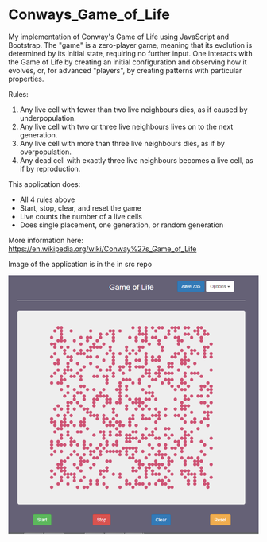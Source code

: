 # Conways_Game_of_Life
My implementation of Conway's Game of Life using JavaScript and Bootstrap.
The "game" is a zero-player game, meaning that its evolution is determined by its initial state, requiring no further input. One interacts with the Game of Life by creating an initial configuration and observing how it evolves, or, for advanced "players", by creating patterns with particular properties.

Rules:
1. Any live cell with fewer than two live neighbours dies, as if caused by underpopulation.
2. Any live cell with two or three live neighbours lives on to the next generation.
3. Any live cell with more than three live neighbours dies, as if by overpopulation.
4. Any dead cell with exactly three live neighbours becomes a live cell, as if by reproduction.

This application does:
- All 4 rules above
- Start, stop, clear, and reset the game
- Live counts the number of a live cells
- Does single placement, one generation, or random generation

More information here: https://en.wikipedia.org/wiki/Conway%27s_Game_of_Life

Image of the application is in the in src repo

![alt text](https://github.com/eelizan1/Conways_Game_of_Life/blob/master/gof.png)
